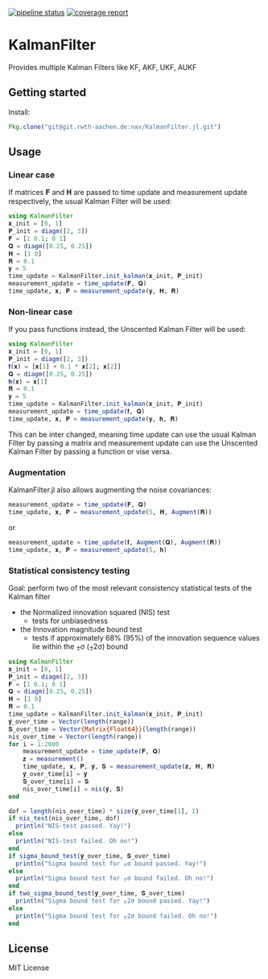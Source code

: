 
[![pipeline status](https://git.rwth-aachen.de/nav/KalmanFilter.jl/badges/master/pipeline.svg)](https://git.rwth-aachen.de/nav/KalmanFilter.jl/commits/master)
[![coverage report](https://git.rwth-aachen.de/nav/KalmanFilter.jl/badges/master/coverage.svg)](https://git.rwth-aachen.de/nav/KalmanFilter.jl/commits/master)
# KalmanFilter
Provides multiple Kalman Filters like KF, AKF, UKF, AUKF

## Getting started

Install:
```julia
Pkg.clone("git@git.rwth-aachen.de:nav/KalmanFilter.jl.git")
```

## Usage

### Linear case
If matrices 𝐅 and 𝐇 are passed to time update and measurement update respectively, the usual Kalman Filter will be used:
```julia
using KalmanFilter
𝐱_init = [0, 1]
𝐏_init = diagm([2, 3])
𝐅 = [1 0.1; 0 1]
𝐐 = diagm([0.25, 0.25])
𝐇 = [1 0]
𝐑 = 0.1
𝐲 = 5
time_update = KalmanFilter.init_kalman(𝐱_init, 𝐏_init)
measurement_update = time_update(𝐅, 𝐐)
time_update, 𝐱, 𝐏 = measurement_update(𝐲, 𝐇, 𝐑)
```
### Non-linear case
If you pass functions instead, the Unscented Kalman Filter will be used:
```julia
using KalmanFilter
𝐱_init = [0, 1]
𝐏_init = diagm([2, 3])
𝐟(𝐱) = [𝐱[1] + 0.1 * 𝐱[2]; 𝐱[2]]
𝐐 = diagm([0.25, 0.25])
𝐡(𝐱) = 𝐱[1]
𝐑 = 0.1
𝐲 = 5
time_update = KalmanFilter.init_kalman(𝐱_init, 𝐏_init)
measurement_update = time_update(𝐟, 𝐐)
time_update, 𝐱, 𝐏 = measurement_update(𝐲, 𝐡, 𝐑)
```
This can be inter changed, meaning time update can use the usual Kalman Filter by passing a matrix and measurement update can use the Unscented Kalman Filter by passing a function or vise versa.

### Augmentation
KalmanFilter.jl also allows augmenting the noise covariances:
```julia
measurement_update = time_update(𝐅, 𝐐)
time_update, 𝐱, 𝐏 = measurement_update(5, 𝐇, Augment(𝐑))
```
or
```julia
measurement_update = time_update(𝐟, Augment(𝐐), Augment(𝐑))
time_update, 𝐱, 𝐏 = measurement_update(5, 𝐡)
```

### Statistical consistency testing
Goal: perform two of the most relevant consistency statistical tests of the Kalman filter
- the Normalized innovation squared (NIS) test
  - tests for unbiasedness
- the Innovation magnitude bound test
  - tests if approximately 68% (95%) of the innovation sequence values lie within the ⨦σ (⨦2σ) bound

```julia
using KalmanFilter
𝐱_init = [0, 1]
𝐏_init = diagm([2, 3])
𝐅 = [1 0.1; 0 1]
𝐐 = diagm([0.25, 0.25])
𝐇 = [1 0]
𝐑 = 0.1
time_update = KalmanFilter.init_kalman(𝐱_init, 𝐏_init)
𝐲̃_over_time = Vector(length(range))
𝐒_over_time = Vector{Matrix{Float64}}(length(range))
nis_over_time = Vector(length(range))
for i = 1:2000
    measurement_update = time_update(𝐅, 𝐐)
    𝐳 = measurement()
    time_update, 𝐱, 𝐏, 𝐲̃, 𝐒 = measurement_update(𝐳, 𝐇, 𝐑)
    𝐲̃_over_time[i] = 𝐲̃
    𝐒_over_time[i] = 𝐒
    nis_over_time[i] = nis(𝐲̃, 𝐒)
end

dof = length(nis_over_time) * size(𝐲̃_over_time[1], 1)
if nis_test(nis_over_time, dof)
  println("NIS-test passed. Yay!")
else
  println("NIS-test failed. Oh no!")
end
if sigma_bound_test(𝐲̃_over_time, 𝐒_over_time)
  println("Sigma bound test for ⨦σ bound passed. Yay!")
else
  println("Sigma bound test for ⨦σ bound failed. Oh no!")
end
if two_sigma_bound_test(𝐲̃_over_time, 𝐒_over_time)
  println("Sigma bound test for ⨦2σ bound passed. Yay!")
else
  println("Sigma bound test for ⨦2σ bound failed. Oh no!")
end
```

## License

MIT License
